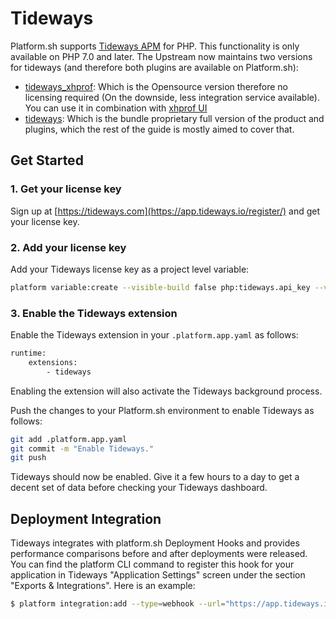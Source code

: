 # Tideways

Platform.sh supports [Tideways APM](https://tideways.com/) for PHP.  This functionality is only available on PHP 7.0 and later.
The Upstream now maintains two versions for tideways (and therefore both plugins are available on Platform.sh):
* [tideways_xhprof](https://github.com/tideways/php-xhprof-extension): Which is the Opensource version therefore no licensing required (On the downside, less integration service available). You can use it in combination with [xhprof UI](https://github.com/phacility/xhprof)
* [tideways](https://tideways.com): Which is the bundle proprietary full version of the product and plugins, which the rest of the guide is mostly aimed to cover that.

## Get Started

### 1. Get your license key

Sign up at [https://tideways.com](https://app.tideways.io/register/) and get your license key.

### 2. Add your license key

Add your Tideways license key as a project level variable:

```bash
platform variable:create --visible-build false php:tideways.api_key --value '<your-license-key>'
```

### 3. Enable the Tideways extension

Enable the Tideways extension in your `.platform.app.yaml` as follows:

```bash
runtime:
    extensions:
        - tideways
```

Enabling the extension will also activate the Tideways background process.

Push the changes to your Platform.sh environment to enable Tideways as follows:

```bash
git add .platform.app.yaml
git commit -m "Enable Tideways."
git push
```

Tideways should now be enabled.  Give it a few hours to a day to get a decent set of data before checking your Tideways dashboard.

## Deployment Integration

Tideways integrates with platform.sh Deployment Hooks and provides performance comparisons
before and after deployments were released. You can find the platform CLI command to register
this hook for your application in Tideways "Application Settings" screen under the section
"Exports & Integrations". Here is an example:

```bash
$ platform integration:add --type=webhook --url="https://app.tideways.io/api/events/external/1234/abcdefghijklmnopqrstuvwxyz1234567890"
```
